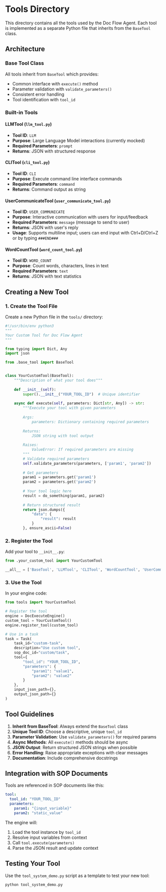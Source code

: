 # Tools Directory

This directory contains all the tools used by the Doc Flow Agent. Each tool is implemented as a separate Python file that inherits from the `BaseTool` class.

## Architecture

### Base Tool Class
All tools inherit from `BaseTool` which provides:
- Common interface with `execute()` method
- Parameter validation with `validate_parameters()`
- Consistent error handling
- Tool identification with `tool_id`

### Built-in Tools

#### LLMTool (`llm_tool.py`)
- **Tool ID**: `LLM`
- **Purpose**: Large Language Model interactions (currently mocked)
- **Required Parameters**: `prompt`
- **Returns**: JSON with structured response

#### CLITool (`cli_tool.py`) 
- **Tool ID**: `CLI`
- **Purpose**: Execute command line interface commands
- **Required Parameters**: `command`
- **Returns**: Command output as string

#### UserCommunicateTool (`user_communicate_tool.py`)
- **Tool ID**: `USER_COMMUNICATE`
- **Purpose**: Interactive communication with users for input/feedback
- **Required Parameters**: `message` (message to send to user)
- **Returns**: JSON with user's reply
- **Usage**: Supports multiline input; users can end input with Ctrl+D/Ctrl+Z or by typing `###END###`

#### WordCountTool (`word_count_tool.py`)
- **Tool ID**: `WORD_COUNT`
- **Purpose**: Count words, characters, lines in text
- **Required Parameters**: `text`
- **Returns**: JSON with text statistics

## Creating a New Tool

### 1. Create the Tool File

Create a new Python file in the `tools/` directory:

```python
#!/usr/bin/env python3
"""
Your Custom Tool for Doc Flow Agent
"""

from typing import Dict, Any
import json

from .base_tool import BaseTool


class YourCustomTool(BaseTool):
    """Description of what your tool does"""
    
    def __init__(self):
        super().__init__("YOUR_TOOL_ID")  # Unique identifier
    
    async def execute(self, parameters: Dict[str, Any]) -> str:
        """Execute your tool with given parameters
        
        Args:
            parameters: Dictionary containing required parameters
            
        Returns:
            JSON string with tool output
            
        Raises:
            ValueError: If required parameters are missing
        """
        # Validate required parameters
        self.validate_parameters(parameters, ['param1', 'param2'])
        
        # Get parameters
        param1 = parameters.get('param1')
        param2 = parameters.get('param2')
        
        # Your tool logic here
        result = do_something(param1, param2)
        
        # Return structured result
        return json.dumps({
            "data": {
                "result": result
            }
        }, ensure_ascii=False)
```

### 2. Register the Tool

Add your tool to `__init__.py`:

```python
from .your_custom_tool import YourCustomTool

__all__ = ['BaseTool', 'LLMTool', 'CLITool', 'WordCountTool', 'UserCommunicateTool', 'YourCustomTool']
```

### 3. Use the Tool

In your engine code:

```python
from tools import YourCustomTool

# Register the tool
engine = DocExecuteEngine()
custom_tool = YourCustomTool()
engine.register_tool(custom_tool)

# Use in a task
task = Task(
    task_id="custom-task",
    description="Use custom tool",
    sop_doc_id="custom/task",
    tool={
        "tool_id": "YOUR_TOOL_ID",
        "parameters": {
            "param1": "value1",
            "param2": "value2"
        }
    },
    input_json_path={},
    output_json_path={}
)
```

## Tool Guidelines

1. **Inherit from BaseTool**: Always extend the `BaseTool` class
2. **Unique Tool ID**: Choose a descriptive, unique `tool_id`
3. **Parameter Validation**: Use `validate_parameters()` for required params
4. **Async Methods**: All `execute()` methods should be async
5. **JSON Output**: Return structured JSON strings when possible
6. **Error Handling**: Raise appropriate exceptions with clear messages
7. **Documentation**: Include comprehensive docstrings

## Integration with SOP Documents

Tools are referenced in SOP documents like this:

```yaml
tool:
  tool_id: "YOUR_TOOL_ID"
  parameters:
    param1: "{input_variable}"
    param2: "static_value"
```

The engine will:
1. Load the tool instance by `tool_id`
2. Resolve input variables from context
3. Call `tool.execute(parameters)`
4. Parse the JSON result and update context

## Testing Your Tool

Use the `tool_system_demo.py` script as a template to test your new tool:

```bash
python tool_system_demo.py
```
